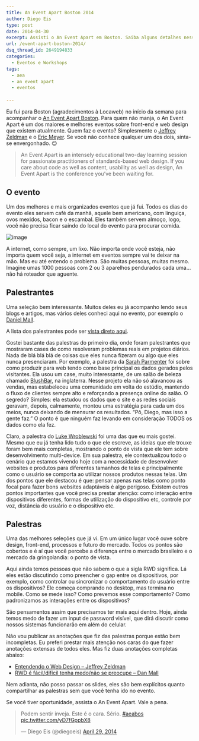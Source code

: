 ```yaml
---
title: An Event Apart Boston 2014
author: Diego Eis
type: post
date: 2014-04-30
excerpt: Assisti o An Event Apart em Boston. Saiba alguns detalhes nesse post.
url: /event-apart-boston-2014/
dsq_thread_id: 2649194833
categories:
  - Eventos e Workshops
tags:
  - aea
  - an event apart
  - eventos

---
```

Eu fui para Boston (agradecimentos à Locaweb) no início da semana para acompanhar o [An Event Apart Boston][1]. Para quem não manja, o An Event Apart é um dos maiores e melhores eventos sobre front-end e web design que existem atualmente. Quem faz o evento? Simplesmente o [Jeffrey Zeldman][2] e o [Eric Meyer][3]. Se você não conhece qualquer um dos dois, sinta-se envergonhado. 😉

> An Event Apart is an intensely educational two-day learning session for passionate practitioners of standards-based web design. If you care about code as well as content, usability as well as design, An Event Apart is the conference you’ve been waiting for.

## O evento

Um dos melhores e mais organizados eventos que já fui. Todos os dias do evento eles servem café da manhã, aquele bem americano, com linguiça, ovos mexidos, bacon e o escambal. Eles também servem almoço, logo, você não precisa ficar saindo do local do evento para procurar comida. 

<img src="https://raw.githubusercontent.com/diegoeis/tableless-static-images/master/2014/04/image.jpg" alt="image" class="alignnone size-full wp-image-42390" srcset="uploads/2014/04/image.jpg 2048w, uploads/2014/04/image-400x300.jpg 400w" sizes="(max-width: 2048px) 100vw, 2048px" />

A internet, como sempre, um lixo. Não importa onde você esteja, não importa quem você seja, a internet em eventos sempre vai te deixar na mão. Mas eu até entendo o problema. São muitas pessoas, muitas mesmo. Imagine umas 1000 pessoas com 2 ou 3 aparelhos pendurados cada uma&#8230; não há roteador que aguente.

## Palestrantes

Uma seleção bem interessante. Muitos deles eu já acompanho lendo seus blogs e artigos, mas vários deles conheci aqui no evento, por exemplo o [Daniel Mall][4].

A lista dos palestrantes pode ser [vista direto aqui][1].

Gostei bastante das palestras do primeiro dia, onde foram palestrantes que mostraram cases de como resolveram problemas reais em projetos diários. Nada de blá blá blá de coisas que eles nunca fizeram ou algo que eles nunca presenciaram. Por exemplo, a palestra da [Sarah Parmenter][5] foi sobre como produzir para web tendo como base principal os dados gerados pelos visitantes. Ela usou um case, muito interessante, de um salão de beleza chamado [BlushBar][6], na inglaterra. Nesse projeto ela não só alavancou as vendas, mas estabeleceu uma comunidade em volta do estúdio, mantendo o fluxo de clientes sempre alto e reforçando a presença online do salão. O segredo? Simples: ela estudou os dados que o site e as redes sociais geravam, depois, calmamente, montou uma estratégia para cada um dos meios, nunca deixando de mensurar os resultados. &#8220;Pô, Diego, mas isso a gente faz.&#8221; O ponto é que ninguém faz levando em consideração TODOS os dados como ela fez.

Claro, a palestra do [Luke Wroblewski][7] foi uma das que eu mais gostei. Mesmo que eu já tenha lido tudo o que ele escreve, as ideias que ele trouxe foram bem mais completas, mostrando o ponto de vista que ele tem sobre desenvolvimento multi-device. Em sua palestra, ele contextualizou todo o cenário que estamos vivendo hoje com a necessidade de desenvolver websites e produtos para diferentes tamanhos de telas e principalmente como o usuário se comporta ao utilizar nossos produtos nessas telas. Um dos pontos que ele destacou é que: pensar apenas nas telas como ponto focal para fazer bons websites adaptáveis é algo perigoso. Existem outros pontos importantes que você precisa prestar atenção: como interação entre dispositivos diferentes, formas de utilização do dispositivo etc, controle por voz, distância do usuário e o dispositivo etc. 

## Palestras

Uma das melhores seleções que já vi. Em um único lugar você ouve sobre design, front-end, processos e futuro do mercado. Todos os pontos são cobertos e é aí que você percebe a diferença entre o mercado brasileiro e o mercado da gringolandia: o ponto de vista.

Aqui ainda temos pessoas que não sabem o que a sigla RWD significa. Lá eles estão discutindo como preencher o gap entre os dispositivos, por exemplo, como controlar ou sincronizar o comportamento do usuário entre os dispositivos? Ele começa comprando no desktop, mas termina no mobile. Como se mede isso? Como prevemos esse comportamento? Como padronizamos as interações entre os dispositivos?
  
São pensamentos assim que precisamos ter mais aqui dentro. Hoje, ainda temos medo de fazer um input de password visível, que dirá discutir como nossos sistemas funcionarão em além do celular.

Não vou publicar as anotações que fiz das palestras porque estão bem incompletas. Eu preferi prestar mais atenção nos caras do que fazer anotações extensas de todos eles. Mas fiz duas anotações completas abaixo:

  * [Entendendo o Web Design – Jeffrey Zeldman][8] 
  * [RWD é fácil/difícil tenha medo/não se preocupe &#8211; Dan Mall][9] 

Nem adianta, não posso passar os slides, eles são bem explícitos quanto compartilhar as palestras sem que você tenha ido no evento.

Se você tiver oportunidade, assista o An Event Apart. Vale a pena.

<blockquote class="twitter-tweet" lang="en">
  <p>
    Podem sentir inveja. Este é o cara. Sério. <a href="https://twitter.com/search?q=%23aeabos&src=hash">#aeabos</a> <a href="http://t.co/yD7fGppbX8">pic.twitter.com/yD7fGppbX8</a>
  </p>
  
  <p>
    &mdash; Diego Eis (@diegoeis) <a href="https://twitter.com/diegoeis/statuses/461239412417130497">April 29, 2014</a>
  </p>
</blockquote>

 [1]: http://aneventapart.com/event/boston-2014
 [2]: http://zeldman.com/
 [3]: http://meyerweb.com
 [4]: http://danielmall.com
 [5]: http://aneventapart.com/speakers/sarah-parmenter
 [6]: http://www.theblushbar.co.uk/
 [7]: http://www.lukew.com/
 [8]: http://tableless.com.br/anotacoes-jeffrey-zeldman-event-apart-boston-2014/ "Entendendo o Web Design – Jeffrey Zeldman – An Event Apart Boston 2014"
 [9]: http://tableless.com.br/rwd-ainda-e-facildificil-anotacoes-dan-mall-event-apart-2014/ "RWD é fácil/difícil – Anotações Dan Mall – An Event Apart 2014"